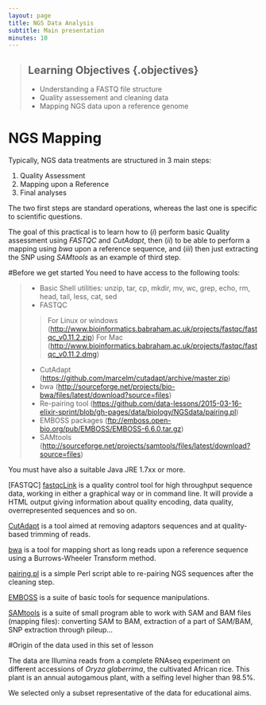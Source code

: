 ```yaml
---
layout: page
title: NGS Data Analysis
subtitle: Main presentation
minutes: 10
---
```

> ## Learning Objectives {.objectives}
>
> * Understanding a FASTQ file structure
> * Quality assessement and cleaning data
> * Mapping NGS data upon a reference genome

# NGS Mapping

Typically, NGS data treatments are structured in 3 main steps:

1. Quality Assessment
2. Mapping upon a Reference
3. Final analyses

The two first steps are standard operations, whereas the last one is specific to scientific questions.

The goal of this practical is to learn how to (*i*) perform basic Quality assessment using *FASTQC* and *CutAdapt*, then (*ii*) to be able to perform a mapping using *bwa* upon a reference sequence, and (*iii*) then just extracting the SNP using *SAMtools* as an example of third step.

#Before we get started
You need to have access to the following tools:

> * Basic Shell utilities: unzip, tar, cp, mkdir, mv, wc, grep, echo, rm, head, tail, less, cat, sed
> * FASTQC
>> For Linux or windows (http://www.bioinformatics.babraham.ac.uk/projects/fastqc/fastqc_v0.11.2.zip)
>> For Mac (http://www.bioinformatics.babraham.ac.uk/projects/fastqc/fastqc_v0.11.2.dmg)
> * CutAdapt (https://github.com/marcelm/cutadapt/archive/master.zip)
> * bwa (http://sourceforge.net/projects/bio-bwa/files/latest/download?source=files)
> * Re-pairing tool (https://github.com/data-lessons/2015-03-16-elixir-sprint/blob/gh-pages/data/biology/NGSdata/pairing.pl)
> * EMBOSS packages (ftp://emboss.open-bio.org/pub/EMBOSS/EMBOSS-6.6.0.tar.gz)
> * SAMtools (http://sourceforge.net/projects/samtools/files/latest/download?source=files)

You must have also a suitable Java JRE 1.7xx or more.

[FASTQC] [fastqcLink] is a quality control tool for high throughput sequence data, working in either a graphical way or in command line. It will provide a HTML output giving information about quality encoding, data quality, overrepresented sequences and so on.

[CutAdapt][cutadaptLink] is a tool aimed at removing adaptors sequences and at quality-based trimming of reads.

[bwa][bwaLink] is a tool for mapping short as long reads upon a reference sequence using a Burrows-Wheeler Transform method.

[pairing.pl][pairingLink] is a simple Perl script able to re-pairing NGS sequences after the cleaning step.

[EMBOSS][embossLink] is a suite of basic tools for sequence manipulations.

[SAMtools][samLink] is a suite of small program able to work with SAM and BAM files (mapping files): converting SAM to BAM, extraction of a part of SAM/BAM, SNP extraction through pileup...

#Origin of the data used in this set of lesson

The data are Illumina reads from a complete RNAseq experiment on different accessions of *Oryza glaberrima*, the cultivated African rice. This plant is an annual autogamous plant, with a selfing level higher than 98.5%.

We selected only a subset representative of the data for educational aims.

[fastqcLink]: http://www.bioinformatics.babraham.ac.uk/projects/fastqc/
[cutadaptLink]: https://code.google.com/p/cutadapt/
[bwaLink]: http://bio-bwa.sourceforge.net/
[embossLink]: http://emboss.sourceforge.net/
[pairingLink]: ../../data/biology/NGSdata/pairing.pl
[samLink]: http://www.htslib.org/
